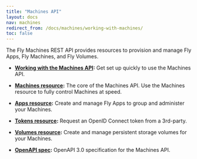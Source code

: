 ```yaml
---
title: "Machines API"
layout: docs
nav: machines
redirect_from: /docs/machines/working-with-machines/
toc: false
---
```


The Fly Machines REST API provides resources to provision and manage Fly Apps, Fly Machines, and Fly Volumes.


* **[Working with the Machines API](/docs/machines/api/working-with-machines-api):** Get set up quickly to use the Machines API.

* **[Machines resource](/docs/machines/api/machines-resource):** The core of the Machines API. Use the Machines resource to fully control Machines at speed.

* **[Apps resource](/docs/machines/api/apps-resource):** Create and manage Fly Apps to group and administer your Machines.

* **[Tokens resource](/docs/machines/api/tokens-resource):** Request an OpenID Connect token from a 3rd-party.

* **[Volumes resource](/docs/machines/api/volumes-resource):** Create and manage persistent storage volumes for your Machines.

* **[OpenAPI spec](https://docs.machines.dev/+external):** OpenAPI 3.0 specification for the Machines API.
